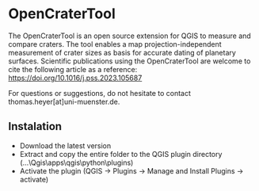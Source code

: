 # OpenCraterTool
The OpenCraterTool is an open source extension for QGIS to measure and compare craters. The tool enables a map projection-independent measurement of crater sizes as basis for accurate dating of planetary surfaces. Scientific publications using the OpenCraterTool are welcome to cite the following article as a reference:
https://doi.org/10.1016/j.pss.2023.105687

For questions or suggestions, do not hesitate to contact thomas.heyer[at]uni-muenster.de.

## Instalation
* Download the latest version
* Extract and copy the entire folder to the QGIS plugin directory (...\Qgis\apps\qgis\python\plugins)
* Activate the plugin (QGIS -> Plugins -> Manage and Install Plugins -> activate)
